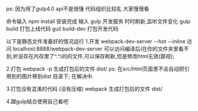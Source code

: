 ps:  因为用了gulp4.0  api不是很懂 代码组织比较乱 大家慢慢看

命令输入
npm install
安装完成 输入
gulp  开发服务  时时刷新,监听文件变化
gulp build  打包上线代码
guil build-dev  打包开发代码




以下是静态文件准备好的情况运行
1.开发
webpack-dev-server --hot --inline
访问 localhost:8888/webpack-dev-server 可以访问编译后(在你的文件夹里看不到,听说存在内存里了^.^)的的文件,可以保存刷新,但是修改html无效(鄙视);

2.打包
webpack -p 生成打包后的文件 dist/
ps: 在src/html页面里不会自动把<img/>引用到的图片移到dist 目录下; 在解决中.

3.打包没有混淆的代码 (没有压缩)
webpack 生成打包后的文件 dist/



4.跟gulp结合使用自己看吧
